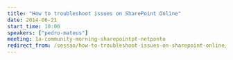 ```yaml
---
title: "How to troubleshoot issues on SharePoint Online"
date: 2014-06-21
start_time: 10:00
speakers: ["pedro-mateus"]
meeting: 1a-community-morning-sharepointpt-netponto
redirect_from: /sessao/how-to-troubleshoot-issues-on-sharepoint-online/
---
```



